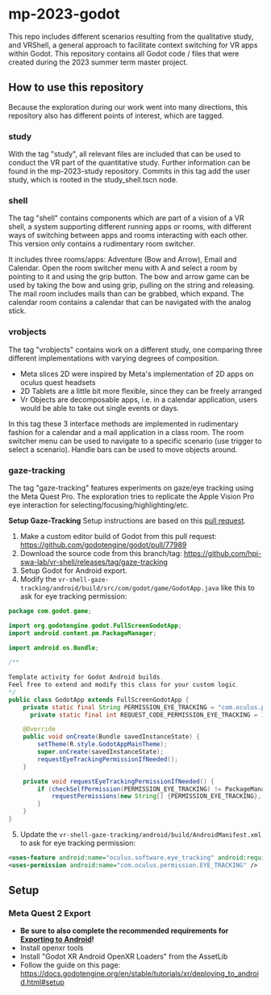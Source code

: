 # mp-2023-godot

This repo includes different scenarios resulting from the qualitative study, and VRShell, a general approach to facilitate context switching for VR apps within Godot. This repository contains all Godot code / files that were created during the 2023 summer term master project.

## How to use this repository

Because the exploration during our work went into many directions, this repository also has different points of interest, which are tagged.

### study

With the tag "study", all relevant files are included that can be used to conduct the VR part of the quantitative study. Further information can be found in the mp-2023-study repository.
Commits in this tag add the user study, which is rooted in the study_shell.tscn node.

### shell

The tag "shell" contains components which are part of a vision of a VR shell, a system supporting different running apps or rooms, with different ways of switching between apps and rooms interacting with each other. This version only contains a rudimentary room switcher.

It includes three rooms/apps: Adventure (Bow and Arrow), Email and Calendar. Open the room switcher menu with A and select a room by pointing to it and using the grip button.
The bow and arrow game can be used by taking the bow and using grip, pulling on the string and releasing.
The mail room includes mails than can be grabbed, which expand.
The calendar room contains a calendar that can be navigated with the analog stick.

### vrobjects

The tag "vrobjects" contains work on a different study, one comparing three different implementations with varying degrees of composition.

- Meta slices 2D were inspired by Meta's implementation of 2D apps on oculus quest headsets
- 2D Tablets are a little bit more flexible, since they can be freely arranged
- Vr Objects are decomposable apps, i.e. in a calendar application, users would be able to take out single events or days.

In this tag these 3 interface methods are implemented in rudimentary fashion for a calendar and a mail application in a class room. The room switcher menu can be used to navigate to a specific scenario (use trigger to select a scenario). Handle bars can be used to move objects around.

### gaze-tracking

The tag "gaze-tracking" features experiments on gaze/eye tracking using the Meta Quest Pro. The exploration tries to replicate the Apple Vision Pro eye interaction for selecting/focusing/highlighting/etc.

**Setup Gaze-Tracking**
Setup instructions are based on this [pull request](https://github.com/godotengine/godot/pull/77989).
1. Make a custom editor build of Godot from this pull request: https://github.com/godotengine/godot/pull/77989
2. Download the source code from this branch/tag: https://github.com/hpi-swa-lab/vr-shell/releases/tag/gaze-tracking
3. Setup Godot for Android export.
4. Modify the `vr-shell-gaze-tracking/android/build/src/com/godot/game/GodotApp.java` like this to ask for eye tracking permission:
```java
package com.godot.game;

import org.godotengine.godot.FullScreenGodotApp;
import android.content.pm.PackageManager;

import android.os.Bundle;

/**
 
Template activity for Godot Android builds.
Feel free to extend and modify this class for your custom logic.
*/
public class GodotApp extends FullScreenGodotApp {
    private static final String PERMISSION_EYE_TRACKING = "com.oculus.permission.EYE_TRACKING";
      private static final int REQUEST_CODE_PERMISSION_EYE_TRACKING = 1;

    @Override
    public void onCreate(Bundle savedInstanceState) {
        setTheme(R.style.GodotAppMainTheme);
        super.onCreate(savedInstanceState);
        requestEyeTrackingPermissionIfNeeded();
    }

    private void requestEyeTrackingPermissionIfNeeded() {
        if (checkSelfPermission(PERMISSION_EYE_TRACKING) != PackageManager.PERMISSION_GRANTED) {
            requestPermissions(new String[] {PERMISSION_EYE_TRACKING}, REQUEST_CODE_PERMISSION_EYE_TRACKING);
        }
    }
}
```
5. Update the `vr-shell-gaze-tracking/android/build/AndroidManifest.xml` to ask for eye tracking permission:
```xml
<uses-feature android:name="oculus.software.eye_tracking" android:required="true" />
<uses-permission android:name="com.oculus.permission.EYE_TRACKING" />
```
   

## Setup

### Meta Quest 2 Export

- **Be sure to also complete the recommended requirements for [Exporting to Android](https://docs.godotengine.org/en/stable/tutorials/export/exporting_for_android.html#doc-exporting-for-android)!**
- Install openxr tools
- Install "Godot XR Android OpenXR Loaders" from the AssetLib
- Follow the guide on this page: <https://docs.godotengine.org/en/stable/tutorials/xr/deploying_to_android.html#setup>
